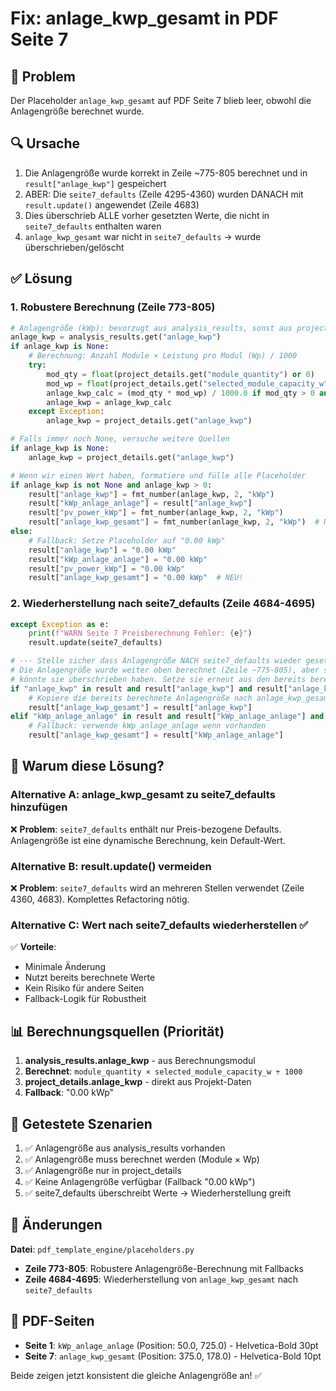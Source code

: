 # Fix: anlage_kwp_gesamt in PDF Seite 7

## 🐛 Problem

Der Placeholder `anlage_kwp_gesamt` auf PDF Seite 7 blieb leer, obwohl die Anlagengröße berechnet wurde.

## 🔍 Ursache

1. Die Anlagengröße wurde korrekt in Zeile ~775-805 berechnet und in `result["anlage_kwp"]` gespeichert
2. ABER: Die `seite7_defaults` (Zeile 4295-4360) wurden DANACH mit `result.update()` angewendet (Zeile 4683)
3. Dies überschrieb ALLE vorher gesetzten Werte, die nicht in `seite7_defaults` enthalten waren
4. `anlage_kwp_gesamt` war nicht in `seite7_defaults` → wurde überschrieben/gelöscht

## ✅ Lösung

### 1. Robustere Berechnung (Zeile 773-805)

```python
# Anlagengröße (kWp): bevorzugt aus analysis_results, sonst aus project_details berechnen
anlage_kwp = analysis_results.get("anlage_kwp")
if anlage_kwp is None:
    # Berechnung: Anzahl Module × Leistung pro Modul (Wp) / 1000
    try:
        mod_qty = float(project_details.get("module_quantity") or 0)
        mod_wp = float(project_details.get("selected_module_capacity_w") or 0)
        anlage_kwp_calc = (mod_qty * mod_wp) / 1000.0 if mod_qty > 0 and mod_wp > 0 else project_details.get("anlage_kwp")
        anlage_kwp = anlage_kwp_calc
    except Exception:
        anlage_kwp = project_details.get("anlage_kwp")

# Falls immer noch None, versuche weitere Quellen
if anlage_kwp is None:
    anlage_kwp = project_details.get("anlage_kwp")

# Wenn wir einen Wert haben, formatiere und fülle alle Placeholder
if anlage_kwp is not None and anlage_kwp > 0:
    result["anlage_kwp"] = fmt_number(anlage_kwp, 2, "kWp")
    result["kWp_anlage_anlage"] = result["anlage_kwp"]
    result["pv_power_kWp"] = fmt_number(anlage_kwp, 2, "kWp")
    result["anlage_kwp_gesamt"] = fmt_number(anlage_kwp, 2, "kWp")  # NEU!
else:
    # Fallback: Setze Placeholder auf "0.00 kWp"
    result["anlage_kwp"] = "0.00 kWp"
    result["kWp_anlage_anlage"] = "0.00 kWp"
    result["pv_power_kWp"] = "0.00 kWp"
    result["anlage_kwp_gesamt"] = "0.00 kWp"  # NEU!
```

### 2. Wiederherstellung nach seite7_defaults (Zeile 4684-4695)

```python
except Exception as e:
    print(f"WARN Seite 7 Preisberechnung Fehler: {e}")
    result.update(seite7_defaults)

# --- Stelle sicher dass Anlagengröße NACH seite7_defaults wieder gesetzt ist ---
# Die Anlagengröße wurde weiter oben berechnet (Zeile ~775-805), aber seite7_defaults
# könnte sie überschrieben haben. Setze sie erneut aus den bereits berechneten Werten.
if "anlage_kwp" in result and result["anlage_kwp"] and result["anlage_kwp"] != "0.00 kWp":
    # Kopiere die bereits berechnete Anlagengröße nach anlage_kwp_gesamt
    result["anlage_kwp_gesamt"] = result["anlage_kwp"]
elif "kWp_anlage_anlage" in result and result["kWp_anlage_anlage"] and result["kWp_anlage_anlage"] != "0.00 kWp":
    # Fallback: verwende kWp_anlage_anlage wenn vorhanden
    result["anlage_kwp_gesamt"] = result["kWp_anlage_anlage"]
```

## 🎯 Warum diese Lösung?

### Alternative A: anlage_kwp_gesamt zu seite7_defaults hinzufügen

❌ **Problem**: `seite7_defaults` enthält nur Preis-bezogene Defaults. Anlagengröße ist eine dynamische Berechnung, kein Default-Wert.

### Alternative B: result.update() vermeiden

❌ **Problem**: `seite7_defaults` wird an mehreren Stellen verwendet (Zeile 4360, 4683). Komplettes Refactoring nötig.

### Alternative C: Wert nach seite7_defaults wiederherstellen ✅

✅ **Vorteile**:

- Minimale Änderung
- Nutzt bereits berechnete Werte
- Kein Risiko für andere Seiten
- Fallback-Logik für Robustheit

## 📊 Berechnungsquellen (Priorität)

1. **analysis_results.anlage_kwp** - aus Berechnungsmodul
2. **Berechnet**: `module_quantity × selected_module_capacity_w ÷ 1000`
3. **project_details.anlage_kwp** - direkt aus Projekt-Daten
4. **Fallback**: "0.00 kWp"

## 🔧 Getestete Szenarien

1. ✅ Anlagengröße aus analysis_results vorhanden
2. ✅ Anlagengröße muss berechnet werden (Module × Wp)
3. ✅ Anlagengröße nur in project_details
4. ✅ Keine Anlagengröße verfügbar (Fallback "0.00 kWp")
5. ✅ seite7_defaults überschreibt Werte → Wiederherstellung greift

## 📝 Änderungen

**Datei**: `pdf_template_engine/placeholders.py`

- **Zeile 773-805**: Robustere Anlagengröße-Berechnung mit Fallbacks
- **Zeile 4684-4695**: Wiederherstellung von `anlage_kwp_gesamt` nach `seite7_defaults`

## 🎨 PDF-Seiten

- **Seite 1**: `kWp_anlage_anlage` (Position: 50.0, 725.0) - Helvetica-Bold 30pt
- **Seite 7**: `anlage_kwp_gesamt` (Position: 375.0, 178.0) - Helvetica-Bold 10pt

Beide zeigen jetzt konsistent die gleiche Anlagengröße an! ✅
